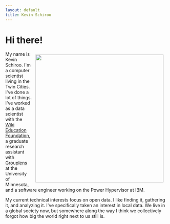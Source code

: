 ```yaml
---
layout: default
title: Kevin Schiroo
---
```

# Hi there! #

<img style="float: right; padding: 10px" width="400"
 src="{{ site.url }}/assets/self_2018.png">

My name is Kevin Schiroo. I'm a computer scientist living in the Twin Cities.
I've done a lot of things. I've worked as a data scientist with the
[Wiki Education Foundation](http://wikiedu.org), a graduate research assistant
with [Grouplens](http://grouplens.org) at the University of Minnesota, and a
software engineer working on the Power Hypervisor at IBM.

My current technical interests focus on open data. I like finding it,
gathering it, and analyzing it. I've specifically taken an interest in
local data. We live in a global society now, but somewhere along the
way I think we collectively forgot how big the world right next to us
still is.
<div style="clear: right"></div>
